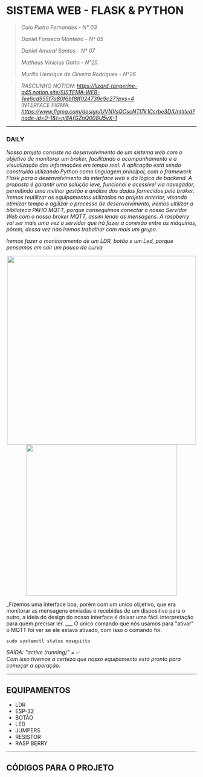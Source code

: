 # SISTEMA WEB - FLASK & PYTHON
> _Caio Pietro Fernandes - N° 03_  
> 
> _Daniel Fonseca Monteiro - N° 05_  
> 
> _Daniel Amaral Santos - N° 07_  
> 
> _Matheus Vinicius Gatto - N°25_  
> 
> _Murillo Henrique de Oliveira Rodrigues - N°26_  
>

> *RASCUNHO NOTION: https://lizard-tangerine-a45.notion.site/SISTEMA-WEB-1ee6cd955f7a80f6bf8ff024739c9c27?pvs=4*  
> *INTERFACE FIGMA: https://www.figma.com/design/UVNVsQCscNTI7k1Csrbe3D/Untitled?node-id=0-1&t=nj8AfGZnQ008U5vX-1*
___
### DAILY
_Nosso projeto consiste no desenvolvimento de um sistema web com o objetivo de monitorar um broker, facilitando o acompanhamento e a visualização das informações em tempo real. A aplicação está sendo construída utilizando Python como linguagem principal, com o framework Flask para o desenvolvimento da interface web e da lógica de backend. A proposta é garantir uma solução leve, funcional e acessível via navegador, permitindo uma melhor gestão e análise dos dados fornecidos pelo broker._  
_Iremos reutilizar os equipamentos utilizados no projeto anterior, visando otimizar tempo e agilizar o processo de desenvolvimento, iremos ultilizar a biblioteca PAHO MQTT, porque conseguimos conectar o nosso Servidor Web com o nosso broker MQTT, assim lendo as mensagens. A raspberry vai ser mais uma vez o servidor que irá fazer a conexão entre as máquinas, pórem, dessa vez nao iremos trabalhar com mais um grupo._ 

_Iremos fazer o monitoramento de um LDR, botão e um Led, porque pensamos em sair um pouco da curva_
<p align="center">
  <img src="https://github.com/user-attachments/assets/7c48af9d-ef10-4fef-b25f-adedc99b359f" width="500"/>
  <img src="https://github.com/user-attachments/assets/127da00f-8608-4e67-8434-7f57798098c4" width="400"/>
</p>
_Fizemos uma interface boa, porém com um unico objetivo, que era monitorar as mensagens enviadas e recebidas de um dispositivo para o outro, a ideia do design do nosso interface é deixar uma fácil interpretação para quem precisar ler.  
___
O unico comando que nós usamos para "ativar" o MQTT foi ver se ele estava ativado, com isso o comando foi:

```
sudo systemctl status mosquitto   
```
_SAÍDA: "active (running)"_ = ✅   
_Com isso tivemos a certeza que nosso equipamento está pronto para começar a operação._
___
## EQUIPAMENTOS 
- LDR
- ESP-32
- BOTÃO
- LED
- JUMPERS
- RESISTOR
- RASP BERRY
___
## CÓDIGOS PARA O PROJETO

```

```

